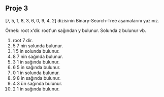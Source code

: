 ## Proje 3
[7, 5, 1, 8, 3, 6, 0, 9, 4, 2] dizisinin Binary-Search-Tree aşamalarını yazınız.

Örnek: root x'dir. root'un sağından y bulunur. Solunda z bulunur vb.

1. root 7 dir.
2. 5 7 nin solunda bulunur.
3. 1 5 in solunda bulunur.
4. 8 7 nin sağında bulunur.
5. 3 1 in sağında bulunur.
6. 6 5 in sağında bulunur.
7. 0 1 in solunda bulunur.
8. 9 8 in sağında bulunur.
9. 4 3 ün sağında bulunur.
10. 2 1 in sağında bulunur.
